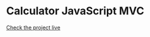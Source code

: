 # Calculator  JavaScript MVC
[Check the project live](https://vasudevapitta.github.io/calculator-js/)
